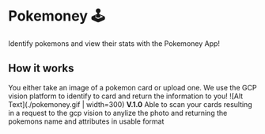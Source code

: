 # Pokemoney 🕹
Identify pokemons and view their stats with the Pokemoney App!

## How it works
You either take an image of a pokemon card or upload one. We use the GCP vision platform to identify to card and return the information to you!
![Alt Text](./pokemoney.gif | width=300)
**V.1.0** 
Able to scan your cards resulting in a request to the gcp vision to anylize the photo and returning the pokemons name and attributes in usable format
